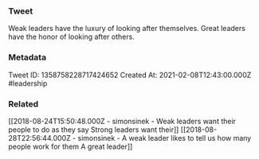 ### Tweet
Weak leaders have the luxury of looking after themselves. Great leaders have the honor of looking after others.

### Metadata
Tweet ID: 1358758228717424652
Created At: 2021-02-08T12:43:00.000Z
#leadership

### Related
[[2018-08-24T15:50:48.000Z - simonsinek - Weak leaders want their people to do as they say Strong leaders want their]]
[[2018-08-28T22:56:44.000Z - simonsinek - A weak leader likes to tell us how many people work for them A great leader]]

